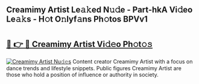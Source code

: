 ## Creamimy Artist Le𝚊𝚔ed N𝚞𝚍e - Part-hkA Vi𝚍eo Le𝚊𝚔s - H𝚘t O𝚗lyf𝚊ns Ph𝚘tos BPVv1

# <h2><a href="http://hf5ou6m.feru.top/?c=Creamimy+Artist">🔗 👉 🔴 Creamimy Artist Vi𝚍𝚎o Ph𝚘t𝚘𝚜</a></h2>

[![Creamimy Artist Nu𝚍𝚎s](https://i.imgur.com/0TWrTi3.gif)](http://hf5ou6m.feru.top/?c=Creamimy+Artist)
Content creator Creamimy Artist with a focus on dance trends and lifestyle snippets. Public figures Creamimy Artist are those who hold a position of influence or authority in society. 
